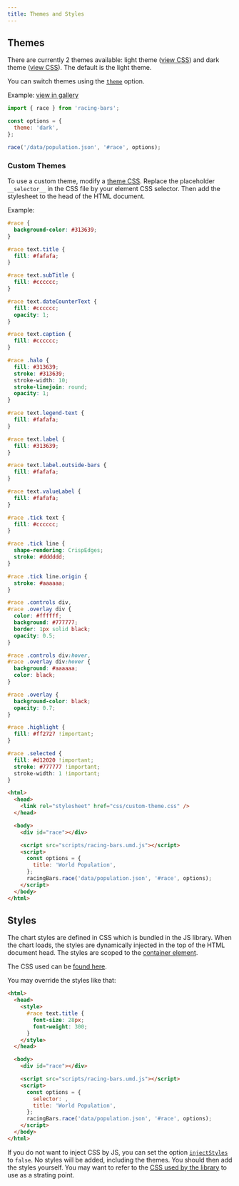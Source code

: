 ```yaml
---
title: Themes and Styles
---
```


## Themes

There are currently 2 themes available: light theme (<a href="https://github.com/hatemhosny/racing-bars/blob/master/src/lib/css/light.theme.css" target="_blank" className="external">view CSS</a>) and dark theme (<a href="https://github.com/hatemhosny/racing-bars/blob/master/src/lib/css/dark.theme.css" target="_blank" className="external">view CSS</a>).
The default is the light theme.

You can switch themes using the [`theme`](../documentation/options.md#theme) option.

Example: [view in gallery](../gallery/theme-dark.md)

```js
import { race } from 'racing-bars';

const options = {
  theme: 'dark',
};

race('/data/population.json', '#race', options);
```

### Custom Themes

To use a custom theme, modify a <a href="https://github.com/hatemhosny/racing-bars/blob/master/src/lib/css/dark.theme.css" target="_blank" className="external">theme CSS</a>.
Replace the placeholder `__selector__` in the CSS file by your element CSS selector.
Then add the stylesheet to the head of the HTML document.

Example:

```css title="css/custom-theme.css"
#race {
  background-color: #313639;
}

#race text.title {
  fill: #fafafa;
}

#race text.subTitle {
  fill: #cccccc;
}

#race text.dateCounterText {
  fill: #cccccc;
  opacity: 1;
}

#race text.caption {
  fill: #cccccc;
}

#race .halo {
  fill: #313639;
  stroke: #313639;
  stroke-width: 10;
  stroke-linejoin: round;
  opacity: 1;
}

#race text.legend-text {
  fill: #fafafa;
}

#race text.label {
  fill: #313639;
}

#race text.label.outside-bars {
  fill: #fafafa;
}

#race text.valueLabel {
  fill: #fafafa;
}

#race .tick text {
  fill: #cccccc;
}

#race .tick line {
  shape-rendering: CrispEdges;
  stroke: #dddddd;
}

#race .tick line.origin {
  stroke: #aaaaaa;
}

#race .controls div,
#race .overlay div {
  color: #ffffff;
  background: #777777;
  border: 1px solid black;
  opacity: 0.5;
}

#race .controls div:hover,
#race .overlay div:hover {
  background: #aaaaaa;
  color: black;
}

#race .overlay {
  background-color: black;
  opacity: 0.7;
}

#race .highlight {
  fill: #ff2727 !important;
}

#race .selected {
  fill: #d12020 !important;
  stroke: #777777 !important;
  stroke-width: 1 !important;
}
```

```html title="index.html" {3}
<html>
  <head>
    <link rel="stylesheet" href="css/custom-theme.css" />
  </head>

  <body>
    <div id="race"></div>

    <script src="scripts/racing-bars.umd.js"></script>
    <script>
      const options = {
        title: 'World Population',
      };
      racingBars.race('data/population.json', '#race', options);
    </script>
  </body>
</html>
```

## Styles

The chart styles are defined in CSS which is bundled in the JS library.
When the chart loads, the styles are dynamically injected in the top of the HTML document head.
The styles are scoped to the [container element](../documentation/api.md#race).

The CSS used can be <a href="https://github.com/hatemhosny/racing-bars/tree/master/src/lib/css" target="_blank" className="external">found here</a>.

You may override the styles like that:

```html {4-7}
<html>
  <head>
    <style>
      #race text.title {
        font-size: 28px;
        font-weight: 300;
      }
    </style>
  </head>

  <body>
    <div id="race"></div>

    <script src="scripts/racing-bars.umd.js"></script>
    <script>
      const options = {
        selector: ,
        title: 'World Population',
      };
      racingBars.race('data/population.json', '#race', options);
    </script>
  </body>
</html>
```

If you do not want to inject CSS by JS, you can set the option [`injectStyles`](../documentation/options.md#injectstyles) to `false`.
No styles will be added, including the themes. You should then add the styles yourself.
You may want to refer to the <a href="https://github.com/hatemhosny/racing-bars/tree/master/src/lib/css" target="_blank" className="external">CSS used by the library</a> to use as a strating point.
